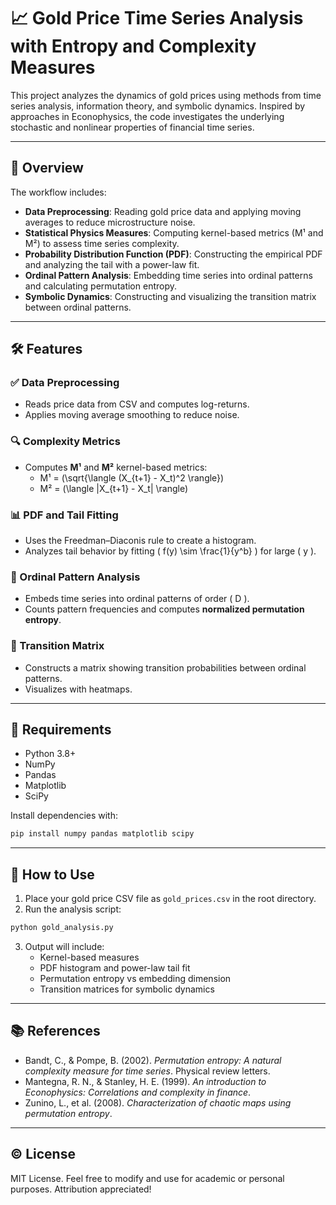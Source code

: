 # 📈 Gold Price Time Series Analysis with Entropy and Complexity Measures

This project analyzes the dynamics of gold prices using methods from time series analysis, information theory, and symbolic dynamics. Inspired by approaches in Econophysics, the code investigates the underlying stochastic and nonlinear properties of financial time series.

---

## 🧩 Overview

The workflow includes:

- **Data Preprocessing**: Reading gold price data and applying moving averages to reduce microstructure noise.
- **Statistical Physics Measures**: Computing kernel-based metrics (M¹ and M²) to assess time series complexity.
- **Probability Distribution Function (PDF)**: Constructing the empirical PDF and analyzing the tail with a power-law fit.
- **Ordinal Pattern Analysis**: Embedding time series into ordinal patterns and calculating permutation entropy.
- **Symbolic Dynamics**: Constructing and visualizing the transition matrix between ordinal patterns.

---

## 🛠 Features

### ✅ Data Preprocessing
- Reads price data from CSV and computes log-returns.
- Applies moving average smoothing to reduce noise.

### 🔍 Complexity Metrics
- Computes **M¹** and **M²** kernel-based metrics:
  - M¹ = \(\sqrt{\langle (X_{t+1} - X_t)^2 \rangle}\)
  - M² = \(\langle |X_{t+1} - X_t| \rangle\)

### 📊 PDF and Tail Fitting
- Uses the Freedman–Diaconis rule to create a histogram.
- Analyzes tail behavior by fitting \( f(y) \sim \frac{1}{y^b} \) for large \( y \).

### 🔢 Ordinal Pattern Analysis
- Embeds time series into ordinal patterns of order \( D \).
- Counts pattern frequencies and computes **normalized permutation entropy**.

### 🔁 Transition Matrix
- Constructs a matrix showing transition probabilities between ordinal patterns.
- Visualizes with heatmaps.

---

## 🧠 Requirements

- Python 3.8+
- NumPy
- Pandas
- Matplotlib
- SciPy

Install dependencies with:

```bash
pip install numpy pandas matplotlib scipy
```

---

## 📌 How to Use

1. Place your gold price CSV file as `gold_prices.csv` in the root directory.
2. Run the analysis script:

```bash
python gold_analysis.py
```

3. Output will include:
   - Kernel-based measures
   - PDF histogram and power-law tail fit
   - Permutation entropy vs embedding dimension
   - Transition matrices for symbolic dynamics

---

## 📚 References

- Bandt, C., & Pompe, B. (2002). *Permutation entropy: A natural complexity measure for time series*. Physical review letters.
- Mantegna, R. N., & Stanley, H. E. (1999). *An introduction to Econophysics: Correlations and complexity in finance*.
- Zunino, L., et al. (2008). *Characterization of chaotic maps using permutation entropy*.

---

## © License

MIT License. Feel free to modify and use for academic or personal purposes. Attribution appreciated!

